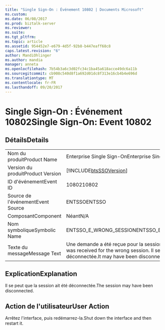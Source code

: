 ```yaml
---
title: "Single Sign-On : Événement 10802 | Documents Microsoft"
ms.custom: 
ms.date: 06/08/2017
ms.prod: biztalk-server
ms.reviewer: 
ms.suite: 
ms.tgt_pltfrm: 
ms.topic: article
ms.assetid: 954452e7-e679-4d5f-92b8-b447eaff68c8
caps.latest.revision: "6"
author: MandiOhlinger
ms.author: mandia
manager: anneta
ms.openlocfilehash: 7b54b3a6c3d02fc34c1ba45a618acce49dc6a11b
ms.sourcegitcommit: cb908c540d8f1a692d01dc8f313e16cb4b4e696d
ms.translationtype: MT
ms.contentlocale: fr-FR
ms.lasthandoff: 09/20/2017
---
```

# <a name="single-sign-on-event-10802"></a><span data-ttu-id="977d9-102">Single Sign-On : Événement 10802</span><span class="sxs-lookup"><span data-stu-id="977d9-102">Single Sign-On: Event 10802</span></span>
## <a name="details"></a><span data-ttu-id="977d9-103">Détails</span><span class="sxs-lookup"><span data-stu-id="977d9-103">Details</span></span>  
  
|||  
|-|-|  
|<span data-ttu-id="977d9-104">Nom du produit</span><span class="sxs-lookup"><span data-stu-id="977d9-104">Product Name</span></span>|<span data-ttu-id="977d9-105">Enterprise Single Sign-On</span><span class="sxs-lookup"><span data-stu-id="977d9-105">Enterprise Single Sign-On</span></span>|  
|<span data-ttu-id="977d9-106">Version du produit</span><span class="sxs-lookup"><span data-stu-id="977d9-106">Product Version</span></span>|[!INCLUDE[btsSSOVersion](../includes/btsssoversion-md.md)]|  
|<span data-ttu-id="977d9-107">ID d'événement</span><span class="sxs-lookup"><span data-stu-id="977d9-107">Event ID</span></span>|<span data-ttu-id="977d9-108">10802</span><span class="sxs-lookup"><span data-stu-id="977d9-108">10802</span></span>|  
|<span data-ttu-id="977d9-109">Source de l'événement</span><span class="sxs-lookup"><span data-stu-id="977d9-109">Event Source</span></span>|<span data-ttu-id="977d9-110">ENTSSO</span><span class="sxs-lookup"><span data-stu-id="977d9-110">ENTSSO</span></span>|  
|<span data-ttu-id="977d9-111">Composant</span><span class="sxs-lookup"><span data-stu-id="977d9-111">Component</span></span>|<span data-ttu-id="977d9-112">Néant</span><span class="sxs-lookup"><span data-stu-id="977d9-112">N/A</span></span>|  
|<span data-ttu-id="977d9-113">Nom symbolique</span><span class="sxs-lookup"><span data-stu-id="977d9-113">Symbolic Name</span></span>|<span data-ttu-id="977d9-114">ENTSSO_E_WRONG_SESSION</span><span class="sxs-lookup"><span data-stu-id="977d9-114">ENTSSO_E_WRONG_SESSION</span></span>|  
|<span data-ttu-id="977d9-115">Texte du message</span><span class="sxs-lookup"><span data-stu-id="977d9-115">Message Text</span></span>|<span data-ttu-id="977d9-116">Une demande a été reçue pour la session erronée.</span><span class="sxs-lookup"><span data-stu-id="977d9-116">A request was received for the wrong session.</span></span> <span data-ttu-id="977d9-117">Il se peut qu'elle ait été déconnectée.</span><span class="sxs-lookup"><span data-stu-id="977d9-117">It may have been disconnected.</span></span>|  
  
## <a name="explanation"></a><span data-ttu-id="977d9-118">Explication</span><span class="sxs-lookup"><span data-stu-id="977d9-118">Explanation</span></span>  
 <span data-ttu-id="977d9-119">Il se peut que la session ait été déconnectée.</span><span class="sxs-lookup"><span data-stu-id="977d9-119">The session may have been disconnected.</span></span>  
  
## <a name="user-action"></a><span data-ttu-id="977d9-120">Action de l'utilisateur</span><span class="sxs-lookup"><span data-stu-id="977d9-120">User Action</span></span>  
 <span data-ttu-id="977d9-121">Arrêtez l'interface, puis redémarrez-la.</span><span class="sxs-lookup"><span data-stu-id="977d9-121">Shut down the interface and then restart it.</span></span>